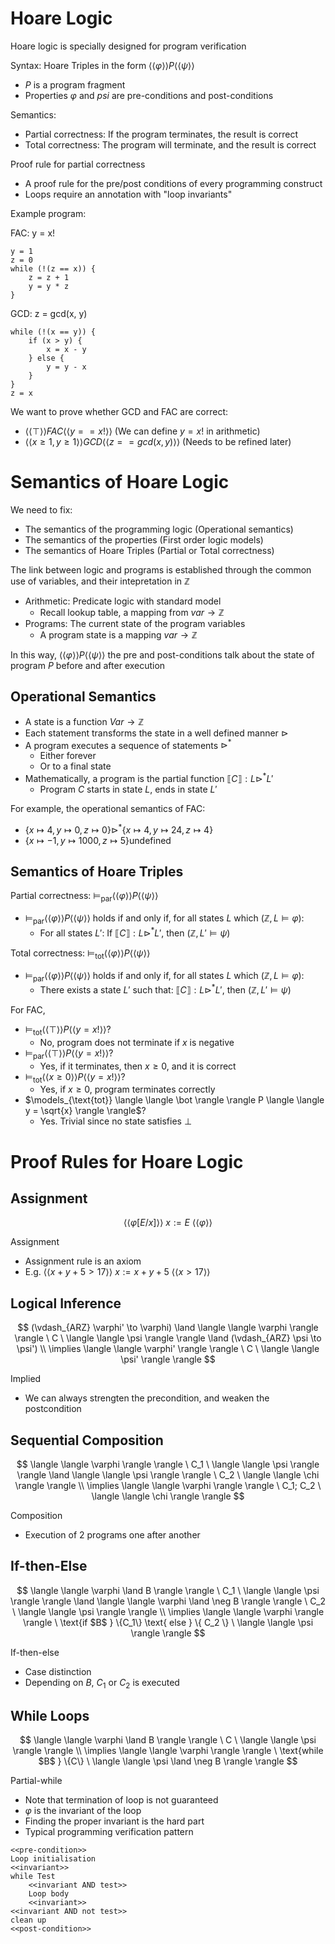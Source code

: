 # Hoare Logic

Hoare logic is specially designed for program verification

Syntax: Hoare Triples in the form $\langle \langle \varphi \rangle \rangle P \langle \langle \psi \rangle \rangle$

-   $P$ is a program fragment
-   Properties $\varphi$ and $psi$ are pre-conditions and post-conditions

Semantics:

-   Partial correctness: If the program terminates, the result is correct
-   Total correctness: The program will terminate, and the result is correct

Proof rule for partial correctness

-   A proof rule for the pre/post conditions of every programming construct
-   Loops require an annotation with "loop invariants"

Example program:

FAC: y = x!

```
y = 1
z = 0
while (!(z == x)) {
    z = z + 1
    y = y * z
}
```

GCD: z = gcd(x, y)

```
while (!(x == y)) {
    if (x > y) {
        x = x - y
    } else {
        y = y - x
    }
}
z = x
```

We want to prove whether GCD and FAC are correct:

-   $\langle \langle \top \rangle \rangle FAC \langle \langle y == x! \rangle \rangle$ (We can define $y = x!$ in arithmetic)
-   $\langle \langle x \geq 1, y \geq 1 \rangle \rangle GCD \langle \langle z == gcd(x, y) \rangle \rangle$ (Needs to be refined later)

# Semantics of Hoare Logic

We need to fix:

-   The semantics of the programming logic (Operational semantics)
-   The semantics of the properties (First order logic models)
-   The semantics of Hoare Triples (Partial or Total correctness)

The link between logic and programs is established through the common use of variables, and their intepretation in $\mathbb{Z}$

-   Arithmetic: Predicate logic with standard model
    -   Recall lookup table, a mapping from $var \to \mathbb{Z}$
-   Programs: The current state of the program variables
    -   A program state is a mapping $var \to \mathbb{Z}$

In this way, $\langle \langle \varphi \rangle \rangle P \langle \langle \psi \rangle \rangle$ the pre and post-conditions talk about the state of program $P$ before and after execution

## Operational Semantics

-   A state is a function $Var \to \mathbb{Z}$
-   Each statement transforms the state in a well defined manner $\rhd$
-   A program executes a sequence of statements $\rhd^*$
    -   Either forever
    -   Or to a final state
-   Mathematically, a program is the partial function $\llbracket C \rrbracket: L \rhd^* L'$
    -   Program $C$ starts in state $L$, ends in state $L'$

For example, the operational semantics of FAC:

-   $\{x \mapsto 4, y \mapsto 0, z \mapsto 0\} \rhd^* \{ x \mapsto 4, y \mapsto 24, z \mapsto 4 \}$
-   $\{x \mapsto -1, y \mapsto 1000, z \mapsto 5\} \text{undefined}$

## Semantics of Hoare Triples

Partial correctness: $\models_{\text{par}} \langle \langle \varphi \rangle \rangle P \langle \langle \psi \rangle \rangle$

-   $\models_{\text{par}} \langle \langle \varphi \rangle \rangle P \langle \langle \psi \rangle \rangle$ holds if and only if, for all states $L$ which $(\mathbb{Z}, L \models \varphi)$:
    -   For all states $L'$: If $\llbracket C \rrbracket: L \rhd^* L'$, then $(\mathbb{Z}, L' \models \psi)$

Total correctness: $\models_{\text{tot}} \langle \langle \varphi \rangle \rangle P \langle \langle \psi \rangle \rangle$

-   $\models_{\text{par}} \langle \langle \varphi \rangle \rangle P \langle \langle \psi \rangle \rangle$ holds if and only if, for all states $L$ which $(\mathbb{Z}, L \models \varphi)$:
    -   There exists a state $L'$ such that: $\llbracket C \rrbracket: L \rhd^* L'$, then $(\mathbb{Z}, L' \models \psi)$

For FAC,

-   $\models_{\text{tot}} \langle \langle \top \rangle \rangle P \langle \langle y = x! \rangle \rangle$?
    -   No, program does not terminate if $x$ is negative
-   $\models_{\text{par}} \langle \langle \top \rangle \rangle P \langle \langle y = x! \rangle \rangle$?
    -   Yes, if it terminates, then $x \geq 0$, and it is correct
-   $\models_{\text{tot}} \langle \langle x \geq 0 \rangle \rangle P \langle \langle y = x! \rangle \rangle$?
    -   Yes, if $x \geq 0$, program terminates correctly
-   $\models_{\text{tot}} \langle \langle \bot \rangle \rangle P \langle \langle y = \sqrt{x} \rangle \rangle$?
    -   Yes. Trivial since no state satisfies $\bot$

# Proof Rules for Hoare Logic

## Assignment

$$
\langle \langle \varphi[E/x] \rangle \rangle \ x := E \ \langle \langle \varphi \rangle \rangle
$$

Assignment

-   Assignment rule is an axiom
-   E.g. $\langle \langle x + y + 5 > 17 \rangle \rangle \ x := x + y + 5 \ \langle \langle x > 17 \rangle \rangle$

## Logical Inference

$$
(\vdash_{ARZ} \varphi' \to \varphi) \land \langle \langle \varphi \rangle \rangle \ C \ \langle \langle \psi \rangle \rangle \land (\vdash_{ARZ} \psi \to \psi') \\
\implies \langle \langle \varphi' \rangle \rangle \ C \ \langle \langle \psi' \rangle \rangle
$$

Implied

-   We can always strengten the precondition, and weaken the postcondition

## Sequential Composition

$$
\langle \langle \varphi \rangle \rangle \ C_1 \ \langle \langle \psi \rangle \rangle \land \langle \langle \psi \rangle \rangle \ C_2 \ \langle \langle \chi \rangle \rangle \\
\implies \langle \langle \varphi \rangle \rangle \ C_1; C_2 \ \langle \langle \chi \rangle \rangle
$$

Composition

-   Execution of 2 programs one after another

## If-then-Else

$$
\langle \langle \varphi \land B \rangle \rangle \ C_1 \ \langle \langle \psi \rangle \rangle \land \langle \langle \varphi \land \neg B \rangle \rangle \ C_2 \ \langle \langle \psi \rangle \rangle \\
\implies \langle \langle \varphi \rangle \rangle \ \text{if $B$ } \{C_1\} \text{ else } \{ C_2 \} \ \langle \langle \psi \rangle \rangle
$$

If-then-else

-   Case distinction
-   Depending on $B$, $C_1$ or $C_2$ is executed

## While Loops

$$
\langle \langle \varphi \land B \rangle \rangle \ C \ \langle \langle \psi \rangle \rangle \\
\implies \langle \langle \varphi \rangle \rangle \ \text{while $B$ } \{C\} \ \langle \langle \psi \land \neg B \rangle \rangle
$$

Partial-while

-   Note that termination of loop is not guaranteed
-   $\varphi$ is the invariant of the loop
-   Finding the proper invariant is the hard part
-   Typical programming verification pattern

```
<<pre-condition>>
Loop initialisation
<<invariant>>
while Test
    <<invariant AND test>>
    Loop body
    <<invariant>>
<<invariant AND not test>>
clean up
<<post-condition>>
```

